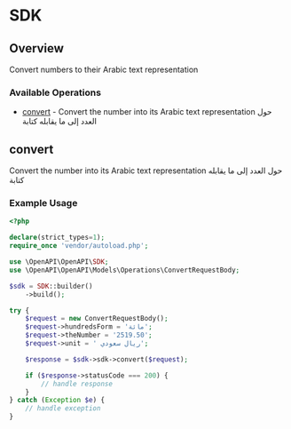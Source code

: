 # SDK

## Overview

Convert numbers to their Arabic text representation

### Available Operations

* [convert](#convert) - Convert the number into its Arabic text representation
حول العدد إلى ما يقابله كتابة

## convert

Convert the number into its Arabic text representation
حول العدد إلى ما يقابله كتابة

### Example Usage

```php
<?php

declare(strict_types=1);
require_once 'vendor/autoload.php';

use \OpenAPI\OpenAPI\SDK;
use \OpenAPI\OpenAPI\Models\Operations\ConvertRequestBody;

$sdk = SDK::builder()
    ->build();

try {
    $request = new ConvertRequestBody();
    $request->hundredsForm = 'مائة';
    $request->theNumber = '2519.50';
    $request->unit = ' ريال سعودي';

    $response = $sdk->sdk->convert($request);

    if ($response->statusCode === 200) {
        // handle response
    }
} catch (Exception $e) {
    // handle exception
}
```
